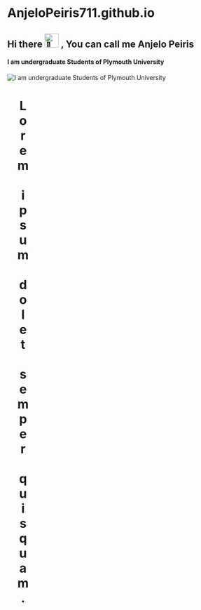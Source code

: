 # AnjeloPeiris711.github.io
## Hi there <picture><source srcset="https://fonts.gstatic.com/s/e/notoemoji/latest/1f44b/512.webp" type="image/webp"><img src="https://fonts.gstatic.com/s/e/notoemoji/latest/1f44b/512.gif" alt="👋" width="32" height="32"></picture> , You can call me Anjelo Peiris
#### I am undergraduate Students of Plymouth University 
![I am undergraduate Students of Plymouth University ](https://images6.fanpop.com/image/photos/41200000/IMG-1970-PNG-nick-wilde-41239315-702-970.png)<h1 style="writing-mode: vertical-rl;text-orientation: upright;">Lorem ipsum dolet semper quisquam.</h1>








